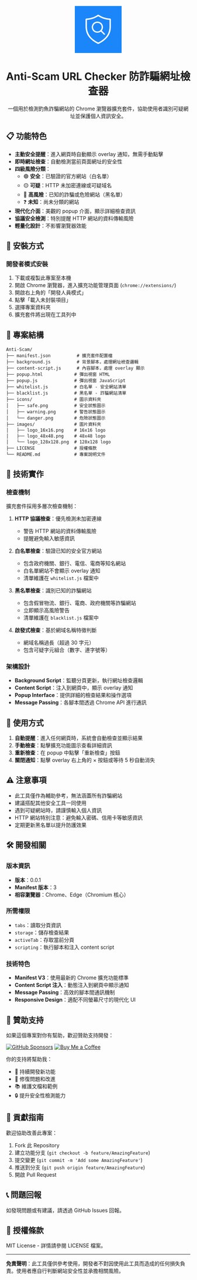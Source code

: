 <div align="center">
  <img src="images/logo_128x128.png" alt="Anti-Scam Logo" width="128" height="128">
  <h1>Anti-Scam URL Checker 防詐騙網址檢查器</h1>
  <p>一個用於檢測釣魚詐騙網站的 Chrome 瀏覽器擴充套件，協助使用者識別可疑網址並保護個人資訊安全。</p>
</div>

## 📋 功能特色

- **主動安全提醒**：進入網頁時自動顯示 overlay 通知，無需手動點擊
- **即時網址檢查**：自動檢測當前頁面網址的安全性
- **四級風險分類**：
  - 🟢 **安全**：已驗證的官方網站（白名單）
  - 🟡 **可疑**：HTTP 未加密連線或可疑域名
  - 🔴 **高風險**：已知的詐騙或危險網站（黑名單）
  - ❓ **未知**：尚未分類的網站
- **現代化介面**：美觀的 popup 介面，顯示詳細檢查資訊
- **協議安全檢測**：特別提醒 HTTP 網站的資料傳輸風險
- **輕量化設計**：不影響瀏覽器效能

## 🚀 安裝方式

### 開發者模式安裝

1. 下載或複製此專案至本機
2. 開啟 Chrome 瀏覽器，進入擴充功能管理頁面 (`chrome://extensions/`)
3. 開啟右上角的「開發人員模式」
4. 點擊「載入未封裝項目」
5. 選擇專案資料夾
6. 擴充套件將出現在工具列中

## 📂 專案結構

```
Anti-Scam/
├── manifest.json          # 擴充套件配置檔
├── background.js          # 背景腳本，處理網址檢查邏輯
├── content-script.js      # 內容腳本，處理 overlay 顯示
├── popup.html            # 彈出視窗 HTML
├── popup.js              # 彈出視窗 JavaScript
├── whitelist.js          # 白名單 - 安全網站清單
├── blacklist.js          # 黑名單 - 詐騙網站清單
├── icons/                # 圖示資料夾
│   ├── safe.png          # 安全狀態圖示
│   ├── warning.png       # 警告狀態圖示
│   └── danger.png        # 危險狀態圖示
├── images/               # 圖片資料夾
│   ├── logo_16x16.png    # 16x16 logo
│   ├── logo_48x48.png    # 48x48 logo
│   └── logo_128x128.png  # 128x128 logo
├── LICENSE               # 授權條款
└── README.md             # 專案說明文件
```

## 🔧 技術實作

### 檢查機制

擴充套件採用多層次檢查機制：

1. **HTTP 協議檢查**：優先檢測未加密連線
   - 警告 HTTP 網站的資料傳輸風險
   - 提醒避免輸入敏感資訊

2. **白名單檢查**：驗證已知的安全官方網站
   - 包含政府機關、銀行、電信、電商等知名網站
   - 白名單網站不會顯示 overlay 通知
   - 清單維護在 `whitelist.js` 檔案中

3. **黑名單檢查**：識別已知的詐騙網站
   - 包含假冒物流、銀行、電商、政府機關等詐騙網站
   - 立即顯示高風險警告
   - 清單維護在 `blacklist.js` 檔案中

4. **啟發式檢查**：基於網域名稱特徵判斷
   - 網域名稱過長（超過 30 字元）
   - 包含可疑字元組合（數字、連字號等）

### 架構設計

- **Background Script**：監聽分頁更新，執行網址檢查邏輯
- **Content Script**：注入到網頁中，顯示 overlay 通知
- **Popup Interface**：提供詳細的檢查結果和操作選項
- **Message Passing**：各腳本間透過 Chrome API 進行通訊

## 🎯 使用方式

1. **自動提醒**：進入任何網頁時，系統會自動檢查並顯示結果
2. **手動檢查**：點擊擴充功能圖示查看詳細資訊
3. **重新檢查**：在 popup 中點擊「重新檢查」按鈕
4. **關閉通知**：點擊 overlay 右上角的 × 按鈕或等待 5 秒自動消失

## ⚠️ 注意事項

- 此工具僅作為輔助參考，無法涵蓋所有詐騙網站
- 建議搭配其他安全工具一同使用
- 遇到可疑網站時，請謹慎輸入個人資訊
- HTTP 網站特別注意：避免輸入密碼、信用卡等敏感資訊
- 定期更新黑名單以提升防護效果

## 🛠️ 開發相關

### 版本資訊
- **版本**：0.0.1
- **Manifest 版本**：3
- **相容瀏覽器**：Chrome、Edge（Chromium 核心）

### 所需權限
- `tabs`：讀取分頁資訊
- `storage`：儲存檢查結果
- `activeTab`：存取當前分頁
- `scripting`：執行腳本和注入 content script

### 技術特色
- **Manifest V3**：使用最新的 Chrome 擴充功能標準
- **Content Script 注入**：動態注入到網頁中顯示通知
- **Message Passing**：高效的腳本間通訊機制
- **Responsive Design**：適配不同螢幕尺寸的現代化 UI

## 💖 贊助支持

如果這個專案對你有幫助，歡迎贊助支持開發：

[![GitHub Sponsors](https://img.shields.io/badge/GitHub%20Sponsors-chris80072-pink?style=for-the-badge&logo=github)](https://github.com/sponsors/chris80072)
[![Buy Me a Coffee](https://img.shields.io/badge/Buy%20Me%20a%20Coffee-chris80072-yellow?style=for-the-badge&logo=buy-me-a-coffee)](https://buymeacoffee.com/chris80072)

你的支持將幫助我：
- 🚀 持續開發新功能
- 🐛 修復問題和改進
- 📚 維護文檔和範例
- 🔒 提升安全性檢測能力

## 🤝 貢獻指南

歡迎協助改善此專案：

1. Fork 此 Repository
2. 建立功能分支 (`git checkout -b feature/AmazingFeature`)
3. 提交變更 (`git commit -m 'Add some AmazingFeature'`)
4. 推送到分支 (`git push origin feature/AmazingFeature`)
5. 開啟 Pull Request

## 📞 問題回報

如發現問題或有建議，請透過 GitHub Issues 回報。

## 📄 授權條款

MIT License - 詳情請參閱 LICENSE 檔案。

---

**免責聲明**：此工具僅供參考使用，開發者不對因使用此工具而造成的任何損失負責。使用者應自行判斷網站安全性並承擔相關風險。
